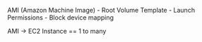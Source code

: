 AMI (Amazon Machine Image)
    - Root Volume Template
    - Launch Permissions
    - Block device mapping


AMI -> EC2 Instance == 1 to many